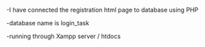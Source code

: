 -I have connected the registration html page to database using PHP

-database name is login_task

-running through Xampp server / htdocs
